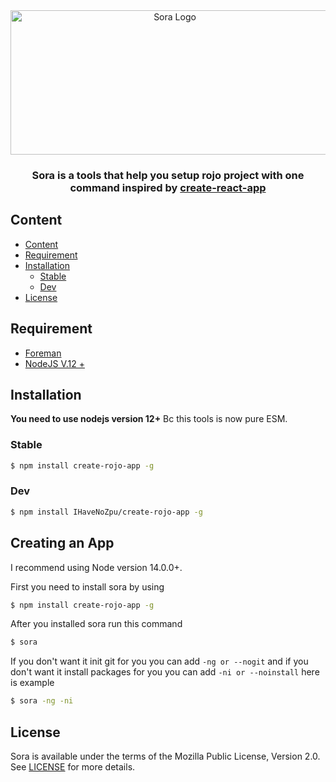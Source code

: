 <div align="center">
  <img src="https://github.com/IHaveNoZpu/create-rojo-app/blob/main/images/sora-logo.png" alt="Sora Logo" width="510" height="231"/>
  <h3>Sora is a tools that help you setup rojo project with one command inspired by <a href="https://github.com/facebook/create-react-app">create-react-app</a></h3>
</div>

## Content
- [Content](#content)
- [Requirement](#requirement)
- [Installation](#installation)
  - [Stable](#stable)
  - [Dev](#dev)
- [License](#license)

## Requirement
- [Foreman](https://github.com/roblox/foreman)
- [NodeJS V.12 +](https://github.com/nodejs/node)

## Installation
**You need to use nodejs version 12+** Bc this tools is now pure ESM.
### Stable
```sh
$ npm install create-rojo-app -g
```
### Dev
```sh
$ npm install IHaveNoZpu/create-rojo-app -g
```
## Creating an App
I recommend using Node version 14.0.0+.

First you need to install sora by using
```sh
$ npm install create-rojo-app -g
```

After you installed sora run this command
```sh
$ sora
```
If you don't want it init git for you you can add `-ng or --nogit` and if you don't want it install packages for you you can add `-ni or --noinstall` here is example
```sh
$ sora -ng -ni
```

## License
Sora is available under the terms of the Mozilla Public License, Version 2.0. See [LICENSE](https://github.com/IHaveNoZpu/sora/blob/main/LICENSE) for more details.
